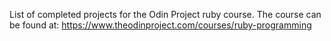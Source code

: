 List of completed projects for the Odin Project ruby course.
The course can be found at: https://www.theodinproject.com/courses/ruby-programming
